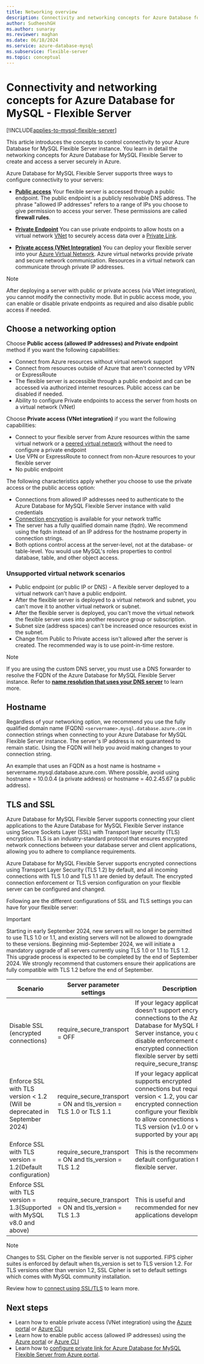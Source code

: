 ```yaml
---
title: Networking overview
description: Connectivity and networking concepts for Azure Database for MySQL - Flexible Server.
author: SudheeshGH
ms.author: sunaray
ms.reviewer: maghan
ms.date: 06/18/2024
ms.service: azure-database-mysql
ms.subservice: flexible-server
ms.topic: conceptual
---
```


# Connectivity and networking concepts for Azure Database for MySQL - Flexible Server

[!INCLUDE[applies-to-mysql-flexible-server](../includes/applies-to-mysql-flexible-server.md)]

This article introduces the concepts to control connectivity to your Azure Database for MySQL Flexible Server instance. You learn in detail the networking concepts for Azure Database for MySQL Flexible Server to create and access a server securely in Azure.

Azure Database for MySQL Flexible Server supports three ways to configure connectivity to your servers:

   - **[Public access](./concepts-networking-public.md)** Your flexible server is accessed through a public endpoint. The public endpoint is a publicly resolvable DNS address. The phrase "allowed IP addresses" refers to a range of IPs you choose to give permission to access your server. These permissions are called **firewall rules**.

   - **[Private Endpoint](../../private-link/private-endpoint-overview.md)** You can use private endpoints to allow hosts on a virtual network [VNet](../../virtual-network/virtual-networks-overview.md) to securely access data over a [Private Link](../../private-link/private-link-overview.md).

   - **[Private access (VNet Integration)](./concepts-networking-vnet.md)** You can deploy your flexible server into your [Azure Virtual Network](../../virtual-network/virtual-networks-overview.md). Azure virtual networks provide private and secure network communication. Resources in a virtual network can communicate through private IP addresses.

> [!NOTE]  
> After deploying a server with public or private access (via VNet integration), you cannot modify the connectivity mode. But in public access mode, you can enable or disable private endpoints as required and also disable public access if needed.

## Choose a networking option

Choose **Public access (allowed IP addresses) and Private endpoint** method if you want the following capabilities:
   - Connect from Azure resources without virtual network support
   - Connect from resources outside of Azure that aren't connected by VPN or ExpressRoute
   - The flexible server is accessible through a public endpoint and can be accessed via authorized internet resources. Public access can be disabled if needed.
   - Ability to configure Private endpoints to access the server from hosts on a virtual network (VNet)

Choose **Private access (VNet integration)** if you want the following capabilities:
   - Connect to your flexible server from Azure resources within the same virtual network or a [peered virtual network](../../virtual-network/virtual-network-peering-overview.md) without the need to configure a private endpoint
   - Use VPN or ExpressRoute to connect from non-Azure resources to your flexible server
   - No public endpoint

The following characteristics apply whether you choose to use the private access or the public access option:
- Connections from allowed IP addresses need to authenticate to the Azure Database for MySQL Flexible Server instance with valid credentials
- [Connection encryption](#tls-and-ssl) is available for your network traffic
- The server has a fully qualified domain name (fqdn). We recommend using the fqdn instead of an IP address for the hostname property in connection strings.
- Both options control access at the server-level, not at the database- or table-level. You would use MySQL's roles properties to control database, table, and other object access.

### Unsupported virtual network scenarios

- Public endpoint (or public IP or DNS) - A flexible server deployed to a virtual network can't have a public endpoint.
- After the flexible server is deployed to a virtual network and subnet, you can't move it to another virtual network or subnet.
- After the flexible server is deployed, you can't move the virtual network the flexible server uses into another resource group or subscription.
- Subnet size (address spaces) can't be increased once resources exist in the subnet.
- Change from Public to Private access isn't allowed after the server is created. The recommended way is to use point-in-time restore.

> [!NOTE]  
> If you are using the custom DNS server, you must use a DNS forwarder to resolve the FQDN of the Azure Database for MySQL Flexible Server instance. Refer to **[name resolution that uses your DNS server](../../virtual-network/virtual-networks-name-resolution-for-vms-and-role-instances.md#name-resolution-that-uses-your-own-dns-server)** to learn more.

## Hostname

Regardless of your networking option, we recommend you use the fully qualified domain name (FQDN) `<servername>.mysql.database.azure.com` in connection strings when connecting to your Azure Database for MySQL Flexible Server instance. The server's IP address is not guaranteed to remain static. Using the FQDN will help you avoid making changes to your connection string.

An example that uses an FQDN as a host name is hostname = servername.mysql.database.azure.com. Where possible, avoid using hostname = 10.0.0.4 (a private address) or hostname = 40.2.45.67 (a public address).

## TLS and SSL

Azure Database for MySQL Flexible Server supports connecting your client applications to the Azure Database for MySQL Flexible Server instance using Secure Sockets Layer (SSL) with Transport layer security (TLS) encryption. TLS is an industry-standard protocol that ensures encrypted network connections between your database server and client applications, allowing you to adhere to compliance requirements.

Azure Database for MySQL Flexible Server supports encrypted connections using Transport Layer Security (TLS 1.2) by default, and all incoming connections with TLS 1.0 and TLS 1.1 are denied by default. The encrypted connection enforcement or TLS version configuration on your flexible server can be configured and changed.

Following are the different configurations of SSL and TLS settings you can have for your flexible server:

>[!IMPORTANT]
>Starting in early September 2024, new servers will no longer be permitted to use TLS 1.0 or 1.1, and existing servers will not be allowed to downgrade to these versions. Beginning mid-September 2024, we will initiate a mandatory upgrade of all servers currently using TLS 1.0 or 1.1 to TLS 1.2. This upgrade process is expected to be completed by the end of September 2024. We strongly recommend that customers ensure their applications are fully compatible with TLS 1.2 before the end of September.

| Scenario | Server parameter settings | Description |
| --- | --- | --- |
| Disable SSL (encrypted connections) | require_secure_transport = OFF | If your legacy application doesn't support encrypted connections to the Azure Database for MySQL Flexible Server instance, you can disable enforcement of encrypted connections to your flexible server by setting require_secure_transport=OFF. |
| Enforce SSL with TLS version < 1.2 (Will be deprecated in September 2024) | require_secure_transport = ON and tls_version = TLS 1.0 or TLS 1.1 | If your legacy application supports encrypted connections but requires TLS version < 1.2, you can enable encrypted connections, but configure your flexible server to allow connections with the TLS version (v1.0 or v1.1) supported by your application |
| Enforce SSL with TLS version = 1.2(Default configuration) | require_secure_transport = ON and tls_version = TLS 1.2 | This is the recommended and default configuration for a flexible server. |
| Enforce SSL with TLS version = 1.3(Supported with MySQL v8.0 and above) | require_secure_transport = ON and tls_version = TLS 1.3 | This is useful and recommended for new applications development |

> [!NOTE]  
> Changes to SSL Cipher on the flexible server is not supported. FIPS cipher suites is enforced by default when tls_version is set to TLS version 1.2. For TLS versions other than version 1.2, SSL Cipher is set to default settings which comes with MySQL community installation.


Review how to [connect using SSL/TLS](how-to-connect-tls-ssl.md) to learn more.

## Next steps

- Learn how to enable private access (VNet integration) using the [Azure portal](how-to-manage-virtual-network-portal.md) or [Azure CLI](how-to-manage-virtual-network-cli.md)
- Learn how to enable public access (allowed IP addresses) using the [Azure portal](how-to-manage-firewall-portal.md) or [Azure CLI](how-to-manage-firewall-cli.md)
- Learn how to [configure private link for Azure Database for MySQL Flexible Server from Azure portal](how-to-networking-private-link-portal.md).


